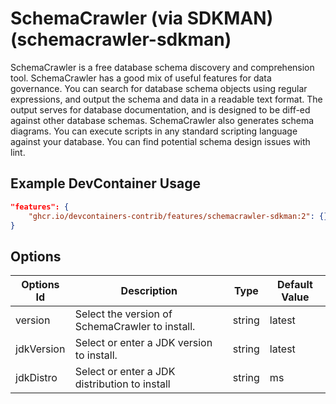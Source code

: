 
# SchemaCrawler (via SDKMAN) (schemacrawler-sdkman)

SchemaCrawler is a free database schema discovery and comprehension tool.
SchemaCrawler has a good mix of useful features for data governance. You can
search for database schema objects using regular expressions, and output the
schema and data in a readable text format. The output serves for database
documentation, and is designed to be diff-ed against other database schemas.
SchemaCrawler also generates schema diagrams. You can execute scripts in any
standard scripting language against your database. You can find potential schema
design issues with lint.

## Example DevContainer Usage

```json
"features": {
    "ghcr.io/devcontainers-contrib/features/schemacrawler-sdkman:2": {}
}
```

## Options

| Options Id | Description | Type | Default Value |
|-----|-----|-----|-----|
| version | Select the version of SchemaCrawler to install. | string | latest |
| jdkVersion | Select or enter a JDK version to install. | string | latest |
| jdkDistro | Select or enter a JDK distribution to install | string | ms |


